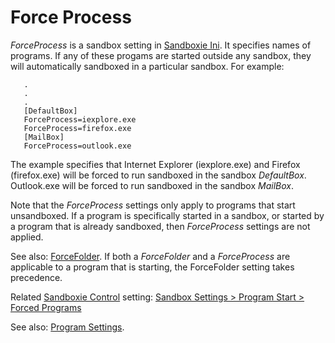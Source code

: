 # Force Process

_ForceProcess_ is a sandbox setting in [Sandboxie Ini](SandboxieIni.md). It specifies names of programs. If any of these progams are started outside any sandbox, they will automatically sandboxed in a particular sandbox. For example:

```
   .
   .
   .
   [DefaultBox]
   ForceProcess=iexplore.exe
   ForceProcess=firefox.exe
   [MailBox]
   ForceProcess=outlook.exe
```

The example specifies that Internet Explorer (iexplore.exe) and Firefox (firefox.exe) will be forced to run sandboxed in the sandbox _DefaultBox_. Outlook.exe will be forced to run sandboxed in the sandbox _MailBox_.

Note that the _ForceProcess_ settings only apply to programs that start unsandboxed. If a program is specifically started in a sandbox, or started by a program that is already sandboxed, then _ForceProcess_ settings are not applied.

See also: [ForceFolder](ForceFolder.md). If both a _ForceFolder_ and a _ForceProcess_ are applicable to a program that is starting, the ForceFolder setting takes precedence.

Related [Sandboxie Control](SandboxieControl.md) setting: [Sandbox Settings > Program Start > Forced Programs](ProgramStartSettings.md#forced-programs)

See also: [Program Settings](ProgramSettings.md#page-1).
